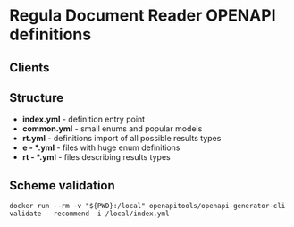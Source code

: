 # Regula Document Reader OPENAPI definitions

## Clients

## Structure

* **index.yml** - definition entry point
* **common.yml** - small enums and popular models
* **rt.yml** - definitions import of all possible results types
* **e - \*.yml** - files with huge enum definitions
* **rt - \*.yml** - files describing results types

##  Scheme validation
```
docker run --rm -v "${PWD}:/local" openapitools/openapi-generator-cli validate --recommend -i /local/index.yml 
```